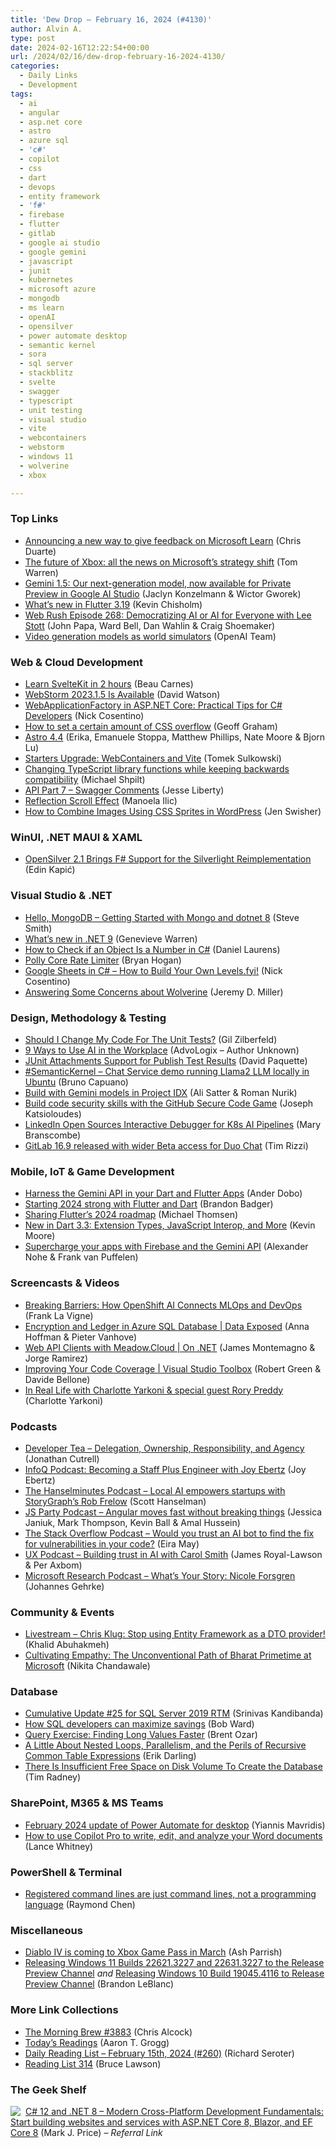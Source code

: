 ```yaml
---
title: 'Dew Drop – February 16, 2024 (#4130)'
author: Alvin A.
type: post
date: 2024-02-16T12:22:54+00:00
url: /2024/02/16/dew-drop-february-16-2024-4130/
categories:
  - Daily Links
  - Development
tags:
  - ai
  - angular
  - asp.net core
  - astro
  - azure sql
  - 'c#'
  - copilot
  - css
  - dart
  - devops
  - entity framework
  - 'f#'
  - firebase
  - flutter
  - gitlab
  - google ai studio
  - google gemini
  - javascript
  - junit
  - kubernetes
  - microsoft azure
  - mongodb
  - ms learn
  - openAI
  - opensilver
  - power automate desktop
  - semantic kernel
  - sora
  - sql server
  - stackblitz
  - svelte
  - swagger
  - typescript
  - unit testing
  - visual studio
  - vite
  - webcontainers
  - webstorm
  - windows 11
  - wolverine
  - xbox

---
```

### <a name="top"></a>Top Links

  * <a href="https://techcommunity.microsoft.com/t5/microsoft-learn-blog/announcing-a-new-way-to-give-feedback-on-microsoft-learn/ba-p/4027635" target="_blank" rel="noopener">Announcing a new way to give feedback on Microsoft Learn</a> (Chris Duarte)
  * <a href="https://www.theverge.com/24073286/xbox-console-exclusivity-hardware-update-game-pass" target="_blank" rel="noopener">The future of Xbox: all the news on Microsoft’s strategy shift</a> (Tom Warren)
  * <a href="http://developers.googleblog.com/2024/02/gemini-15-available-for-private-preview-in-google-ai-studio.html" target="_blank" rel="noopener">Gemini 1.5: Our next-generation model, now available for Private Preview in Google AI Studio</a> (Jaclyn Konzelmann & Wictor Gworek)
  * <a href="https://medium.com/flutter/whats-new-in-flutter-3-19-58b1aae242d2?source=rss----4da7dfd21a33---4" target="_blank" rel="noopener">What’s new in Flutter 3.19</a> (Kevin Chisholm)
  * <a href="https://www.webrush.io/episodes/episode-268-democratizing-ai-or-ai-for-everyone-with-lee-stott" target="_blank" rel="noopener">Web Rush Episode 268: Democratizing AI or AI for Everyone with Lee Stott</a> (John Papa, Ward Bell, Dan Wahlin & Craig Shoemaker)
  * <a href="https://openai.com/research/video-generation-models-as-world-simulators" target="_blank" rel="noopener">Video generation models as world simulators</a> (OpenAI Team)



### <a name="web"></a>Web & Cloud Development

  * <a href="https://www.freecodecamp.org/news/learn-sveltekit-full-course/" target="_blank" rel="noopener">Learn SvelteKit in 2 hours</a> (Beau Carnes)
  * <a href="https://blog.jetbrains.com/webstorm/2024/02/webstorm-2023-1-5/" target="_blank" rel="noopener">WebStorm 2023.1.5 Is Available</a> (David Watson)
  * <a href="https://www.codeproject.com/Articles/5377616/WebApplicationFactory-in-ASP-NET-Core-Practical-Ti" target="_blank" rel="noopener">WebApplicationFactory in ASP.NET Core: Practical Tips for C# Developers</a> (Nick Cosentino)
  * <a href="https://geoffgraham.me/how-to-set-a-certain-amount-of-css-overflow/" target="_blank" rel="noopener">How to set a certain amount of CSS overflow</a> (Geoff Graham)
  * <a href="https://astro.build/blog/astro-440/" target="_blank" rel="noopener">Astro 4.4</a> (Erika, Emanuele Stoppa, Matthew Phillips, Nate Moore & Bjorn Lu)
  * <a href="https://blog.stackblitz.com/posts/webcontainers-starters-update/" target="_blank" rel="noopener">Starters Upgrade: WebContainers and Vite</a> (Tomek Sulkowski)
  * <a href="https://michaelscodingspot.com/typescript-api-change/" target="_blank" rel="noopener">Changing TypeScript library functions while keeping backwards compatibility</a> (Michael Shpilt)
  * <a href="https://jesseliberty.com/2024/02/15/api-part-7-swagger-comments/" target="_blank" rel="noopener">API Part 7 – Swagger Comments</a> (Jesse Liberty)
  * <a href="https://tympanus.net/codrops/2024/02/15/reflection-scroll-effect/" target="_blank" rel="noopener">Reflection Scroll Effect</a> (Manoela Ilic)
  * <a href="https://jetpack.com/blog/combine-images-using-css-sprites/" target="_blank" rel="noopener">How to Combine Images Using CSS Sprites in WordPress</a> (Jen Swisher)



### <a name="silverlight"></a>WinUI, .NET MAUI & XAML

  * <a href="https://www.infoq.com/news/2024/02/opensilver-21-fsharp/?utm_campaign=infoq_content&utm_source=infoq&utm_medium=feed&utm_term=global" target="_blank" rel="noopener">OpenSilver 2.1 Brings F# Support for the Silverlight Reimplementation</a> (Edin Kapić)



### <a name="dotnet"></a>Visual Studio & .NET

  * <a href="https://ardalis.com/hello-mongodb-getting-started-mongo-dotnet/" target="_blank" rel="noopener">Hello, MongoDB &#8211; Getting Started with Mongo and dotnet 8</a> (Steve Smith)
  * <a href="https://learn.microsoft.com/dotnet/core/whats-new/dotnet-9/overview" target="_blank" rel="noopener">What&#8217;s new in .NET 9</a> (Genevieve Warren)
  * <a href="https://code-maze.com/csharp-how-to-check-if-an-object-is-a-number/" target="_blank" rel="noopener">How to Check if an Object Is a Number in C#</a> (Daniel Laurens)
  * <a href="https://nodogmablog.bryanhogan.net/2024/02/polly-core-rate-limiter/" target="_blank" rel="noopener">Polly Core Rate Limiter</a> (Bryan Hogan)
  * <a href="https://www.devleader.ca/2024/02/15/google-sheets-in-c-how-to-build-your-own-levels-fyi/" target="_blank" rel="noopener">Google Sheets in C# – How to Build Your Own Levels.fyi!</a> (Nick Cosentino)
  * <a href="https://jeremydmiller.com/2024/02/15/answering-some-concerns-about-wolverine/" target="_blank" rel="noopener">Answering Some Concerns about Wolverine</a> (Jeremy D. Miller)



### <a name="design"></a>Design, Methodology & Testing

  * <a href="https://www.everydayunittesting.com/2024/02/should-i-change-my-code-for-the-unit-tests.html" target="_blank" rel="noopener">Should I Change My Code For The Unit Tests?</a> (Gil Zilberfeld)
  * <a href="https://www.advologix.com/ai-applications-business/" target="_blank" rel="noopener">9 Ways to Use AI in the Workplace</a> (AdvoLogix &#8211; Author Unknown)
  * <a href="https://devblogs.microsoft.com/devops/junit-attachments-support-for-publish-test-results/" target="_blank" rel="noopener">JUnit Attachments Support for Publish Test Results</a> (David Paquette)
  * <a href="https://elbruno.com/2024/02/15/semantickernel-%f0%9f%93%8echat-service-demo-running-llama2-llm-locally-in-ubuntu/" target="_blank" rel="noopener">#SemanticKernel – Chat Service demo running Llama2 LLM locally in Ubuntu</a> (Bruno Capuano)
  * <a href="http://developers.googleblog.com/2024/02/build-with-gemini-in-project-idx.html" target="_blank" rel="noopener">Build with Gemini models in Project IDX</a> (Ali Satter & Roman Nurik)
  * <a href="https://github.blog/2024-02-15-build-code-security-skills-with-the-github-secure-code-game/" target="_blank" rel="noopener">Build code security skills with the GitHub Secure Code Game</a> (Joseph Katsioloudes)
  * <a href="https://thenewstack.io/linkedin-open-sources-interactive-debugger-for-k8s-ai-pipelines/" target="_blank" rel="noopener">LinkedIn Open Sources Interactive Debugger for K8s AI Pipelines</a> (Mary Branscombe)
  * <a href="https://about.gitlab.com/releases/2024/02/15/gitlab-16-9-released/" target="_blank" rel="noopener">GitLab 16.9 released with wider Beta access for Duo Chat</a> (Tim Rizzi)



### <a name="mobile"></a>Mobile, IoT & Game Development

  * <a href="https://medium.com/flutter/harness-the-gemini-api-in-your-dart-and-flutter-apps-00573e560381?source=rss----4da7dfd21a33---4" target="_blank" rel="noopener">Harness the Gemini API in your Dart and Flutter Apps</a> (Ander Dobo)
  * <a href="https://medium.com/flutter/starting-2024-strong-with-flutter-and-dart-cae9845264fe?source=rss----4da7dfd21a33---4" target="_blank" rel="noopener">Starting 2024 strong with Flutter and Dart</a> (Brandon Badger)
  * <a href="https://medium.com/flutter/sharing-flutters-2024-roadmap-22debd2bbd22?source=rss----4da7dfd21a33---4" target="_blank" rel="noopener">Sharing Flutter’s 2024 roadmap</a> (Michael Thomsen)
  * <a href="https://medium.com/dartlang/dart-3-3-325bf2bf6c13?source=rss----23738d481ce8---4" target="_blank" rel="noopener">New in Dart 3.3: Extension Types, JavaScript Interop, and More</a> (Kevin Moore)
  * <a href="https://firebase.blog/posts/2024/02/supercharge-apps-firebase-gemini" target="_blank" rel="noopener">Supercharge your apps with Firebase and the Gemini API</a> (Alexander Nohe & Frank van Puffelen)



### <a name="videos"></a>Screencasts & Videos

  * <a href="https://www.franksworld.com/2024/02/15/breaking-barriers-how-openshift-ai-connects-mlops-and-devops/?utm_source=rss&utm_medium=rss&utm_campaign=breaking-barriers-how-openshift-ai-connects-mlops-and-devops" target="_blank" rel="noopener">Breaking Barriers: How OpenShift AI Connects MLOps and DevOps</a> (Frank La Vigne)
  * <a href="http://www.youtube.com/watch?v=L-j2bZiUAZ8" target="_blank" rel="noopener">Encryption and Ledger in Azure SQL Database | Data Exposed</a> (Anna Hoffman & Pieter Vanhove)
  * <a href="http://www.youtube.com/watch?v=vkVv1M8inVc" target="_blank" rel="noopener">Web API Clients with Meadow.Cloud | On .NET</a> (James Montemagno & Jorge Ramirez)
  * <a href="http://www.youtube.com/watch?v=R80G3LJ6ZWc" target="_blank" rel="noopener">Improving Your Code Coverage | Visual Studio Toolbox</a> (Robert Green & Davide Bellone)
  * <a href="https://learn.microsoft.com/en-us/shows/in-real-life-with-charlotte-yarkoni/rory-preddy-in-real-life-with-charlotte-yarkoni" target="_blank" rel="noopener">In Real Life with Charlotte Yarkoni & special guest Rory Preddy</a> (Charlotte Yarkoni)



### <a name="podcasts"></a>Podcasts

  * <a href="https://developertea.com/episodes/6c5db014-908d-46d0-b1c1-8b7dd22df435" target="_blank" rel="noopener">Developer Tea &#8211; Delegation, Ownership, Responsibility, and Agency</a> (Jonathan Cutrell)
  * <a href="https://www.infoq.com/podcasts/becoming-staff-plus-engineer/" target="_blank" rel="noopener">InfoQ Podcast: Becoming a Staff Plus Engineer with Joy Ebertz</a> (Joy Ebertz)
  * <a href="https://www.hanselminutes.com/932/local-ai-empowers-startups-with-storygraphs-rob-frelow" target="_blank" rel="noopener">The Hanselminutes Podcast &#8211; Local AI empowers startups with StoryGraph&#8217;s Rob Frelow</a> (Scott Hanselman)
  * <a href="https://changelog.com/jsparty/312" target="_blank" rel="noopener">JS Party Podcast &#8211; Angular moves fast without breaking things</a> (Jessica Janiuk, Mark Thompson, Kevin Ball & Amal Hussein)
  * <a href="https://stackoverflow.blog/2024/02/16/would-you-trust-an-ai-bot-to-find-the-fix-for-vulnerabilities-in-your-code/" target="_blank" rel="noopener">The Stack Overflow Podcast &#8211; Would you trust an AI bot to find the fix for vulnerabilities in your code?</a> (Eira May)
  * <a href="https://uxpodcast.com/321-building-trust-ai-carol-smith/" target="_blank" rel="noopener">UX Podcast &#8211; Building trust in AI with Carol Smith</a> (James Royal-Lawson & Per Axbom)
  * <a href="https://www.microsoft.com/en-us/research/podcast/whats-your-story-nicole-forsgren/" target="_blank" rel="noopener">Microsoft Research Podcast &#8211; What’s Your Story: Nicole Forsgren</a> (Johannes Gehrke)



### <a name="events"></a>Community & Events

  * <a href="https://blog.jetbrains.com/dotnet/2024/02/15/livestream-chris-klug-stop-using-entity-framework-as-a-dto-provider/" target="_blank" rel="noopener">Livestream – Chris Klug: Stop using Entity Framework as a DTO provider!</a> (Khalid Abuhakmeh)
  * <a href="https://medium.com/uxr-microsoft/cultivating-empathy-the-unconventional-path-of-bharat-primetime-at-microsoft-793ea8fdd8f9?source=rss----59751c8587e8---4" target="_blank" rel="noopener">Cultivating Empathy: The Unconventional Path of Bharat Primetime at Microsoft</a> (Nikita Chandawale)



### <a name="sql"></a>Database

  * <a href="https://techcommunity.microsoft.com/t5/sql-server-blog/cumulative-update-25-for-sql-server-2019-rtm/ba-p/4058719" target="_blank" rel="noopener">Cumulative Update #25 for SQL Server 2019 RTM</a> (Srinivas Kandibanda)
  * <a href="https://www.microsoft.com/en-us/sql-server/blog/2024/02/15/how-sql-developers-can-maximize-savings/" target="_blank" rel="noopener">How SQL developers can maximize savings</a> (Bob Ward)
  * <a href="https://www.brentozar.com/archive/2024/02/query-exercise-finding-long-values-faster/" target="_blank" rel="noopener">Query Exercise: Finding Long Values Faster</a> (Brent Ozar)
  * <a href="https://erikdarling.com/a-little-about-nested-loops-parallelism-and-the-perils-of-recursive-common-table-expressions/" target="_blank" rel="noopener">A Little About Nested Loops, Parallelism, and the Perils of Recursive Common Table Expressions</a> (Erik Darling)
  * <a href="https://www.sqlservercentral.com/blogs/there-is-insufficient-free-space-on-disk-volume-to-create-the-database" target="_blank" rel="noopener">There Is Insufficient Free Space on Disk Volume To Create the Database</a> (Tim Radney)



### <a name="sp"></a>SharePoint, M365 & MS Teams

  * <a href="https://powerautomate.microsoft.com/en-us/blog/february-2024-update-of-power-automate-for-desktop/" target="_blank" rel="noopener">February 2024 update of Power Automate for desktop</a> (Yiannis Mavridis)
  * <a href="https://www.zdnet.com/article/how-to-use-copilot-pro-to-write-edit-and-analyze-your-word-documents/#ftag=RSSbaffb68" target="_blank" rel="noopener">How to use Copilot Pro to write, edit, and analyze your Word documents</a> (Lance Whitney)



### <a name="ps"></a>PowerShell & Terminal

  * <a href="https://devblogs.microsoft.com/oldnewthing/20240215-00/?p=109407" target="_blank" rel="noopener">Registered command lines are just command lines, not a programming language</a> (Raymond Chen)



### <a name="misc"></a>Miscellaneous

  * <a href="https://www.theverge.com/2024/2/15/24073290/diablo-4-game-pass-xbox-pc-activision-blizzard" target="_blank" rel="noopener">Diablo IV is coming to Xbox Game Pass in March</a> (Ash Parrish)
  * <a href="https://blogs.windows.com/windows-insider/2024/02/15/releasing-windows-11-builds-22621-3227-and-22631-3227-to-the-release-preview-channel/" target="_blank" rel="noopener">Releasing Windows 11 Builds 22621.3227 and 22631.3227 to the Release Preview Channel</a> _and_ <a href="https://blogs.windows.com/windows-insider/2024/02/15/releasing-windows-10-build-19045-4116-to-release-preview-channel/" target="_blank" rel="noopener">Releasing Windows 10 Build 19045.4116 to Release Preview Channel</a> (Brandon LeBlanc)



### <a name="links"></a>More Link Collections

  * <a href="https://blog.cwa.me.uk/2024/02/16/the-morning-brew-3883/" target="_blank" rel="noopener">The Morning Brew #3883</a> (Chris Alcock)
  * <a href="https://aarontgrogg.com/blog/2024/02/15/todays-readings-393/" target="_blank" rel="noopener">Today’s Readings</a> (Aaron T. Grogg)
  * <a href="https://seroter.com/2024/02/15/daily-reading-list-february-15th-2024-260/" target="_blank" rel="noopener">Daily Reading List – February 15th, 2024 (#260)</a> (Richard Seroter)
  * <a href="https://brucelawson.co.uk/2024/reading-list-314/" target="_blank" rel="noopener">Reading List 314</a> (Bruce Lawson)



### <a name="shelf"></a>The Geek Shelf

<a href="https://www.amazon.com/dp/1837635870/?tag=amavin-20" target="_blank" rel="noopener"><img decoding="async" align="left" style="margin: 0px 4px 0px 0px; border: 0px currentcolor; border-image: none; float: left; display: inline; background-image: none;" src="https://m.media-amazon.com/images/I/514x4JA6iRL._SS135_.jpg" border="0" /></a>&nbsp;<a href="https://www.amazon.com/dp/1837635870/?tag=amavin-20" target="_blank" rel="noopener">C# 12 and .NET 8 – Modern Cross-Platform Development Fundamentals: Start building websites and services with ASP.NET Core 8, Blazor, and EF Core 8</a> (Mark J. Price) _&#8211; Referral Link_